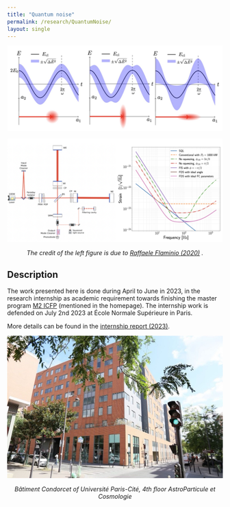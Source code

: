 ```yaml
---
title: "Quantum noise"
permalink: /research/QuantumNoise/
layout: single
---
```


<div style="text-align: center;">
  <img src="/files/ConceptsM2.jpeg" alt="concept for M2 ICFP" />
  <p><em>  </em></p>
</div>

<div style="text-align: center;">
  <img src="/files/IFT.jpeg" alt="concept IFT for M2 ICFP" />
  <p><em> The credit of the left figure is due to <a href="https://www.spiedigitallibrary.org/conference-proceedings-of-spie/11445/2565418/Status-and-plans-of-the-Virgo-gravitational-wave-detector/10.1117/12.2565418.short" target="_blank">Raffaele Flaminio (2020)</a> .</em></p>
</div>

## Description
The work presented here is done during April to June in 2023, in the research internship as academic requirement towards finishing the master program [M2 ICFP](https://www.phys.ens.fr/en/formations/m2-icfp) (mentioned in the homepage). The internship work is defended on July 2nd 2023 at École Normale Supérieure in Paris. 

More details can be found in the [internship report (2023)](/files/M2ICFPreport.pdf).

<div style="text-align: center;">
  <img src="/files/APC.jpeg" alt="Experiment Setup for Project 3" />
  <p><em>Bâtiment Condorcet of Université Paris-Cité, 4th floor AstroParticule et Cosmologie</em></p>
</div>

